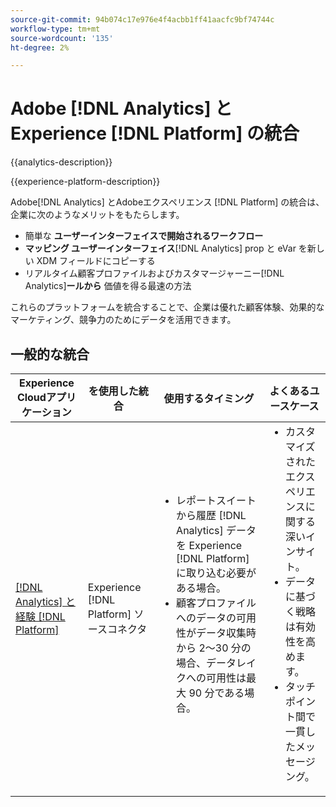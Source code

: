 ```yaml
---
source-git-commit: 94b074c17e976e4f4acbb1ff41aacfc9bf74744c
workflow-type: tm+mt
source-wordcount: '135'
ht-degree: 2%

---
```



# Adobe [!DNL Analytics] と Experience [!DNL Platform] の統合

{{analytics-description}}

{{experience-platform-description}}

Adobe[!DNL Analytics] とAdobeエクスペリエンス [!DNL Platform] の統合は、企業に次のようなメリットをもたらします。

+ 簡単な **ユーザーインターフェイスで開始されるワークフロー**
+ **マッピング ユーザーインターフェイス**[!DNL Analytics] prop と eVar を新しい XDM フィールドにコピーする
+ リアルタイム顧客プロファイルおよびカスタマージャーニー&#x200B;[!DNL Analytics]**ールから** 価値を得る最速の方法

これらのプラットフォームを統合することで、企業は優れた顧客体験、効果的なマーケティング、競争力のためにデータを活用できます。

## 一般的な統合

<table>
    <thead>
        <tr>
            <th>Experience Cloudアプリケーション</th>
            <th>を使用した統合</th>
            <th>使用するタイミング</th>
            <th>よくあるユースケース</th>
        </tr>
    </thead>
    <tbody>
        <tr>
            <td><a href="https://experienceleague.adobe.com/docs/experience-platform/sources/ui-tutorials/create/adobe-applications/analytics.html?lang=ja" target="_blank" rel="noreferrer">[!DNL Analytics] と経験 [!DNL Platform]</a></td>
            <td>Experience [!DNL Platform] ソースコネクタ</td>
            <td>
                <ul style="margin-top: 0;">
                    <li>レポートスイートから履歴 [!DNL Analytics] データを Experience [!DNL Platform] に取り込む必要がある場合。</li>
                    <li>顧客プロファイルへのデータの可用性がデータ収集時から 2～30 分の場合、データレイクへの可用性は最大 90 分である場合。</li>
                </ul>
            </td>
            <td>
                <ul style="margin-top: 0;">
                    <li>カスタマイズされたエクスペリエンスに関する深いインサイト。</li>
                    <li>データに基づく戦略は有効性を高めます。</li>
                    <li>タッチポイント間で一貫したメッセージング。</li>
                </ul>
            </td>
        </tr>
    </tbody>          
</table>
